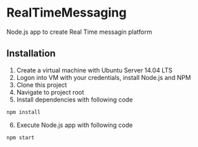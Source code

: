 # RealTimeMessaging
Node.js app to create Real Time messagin platform

## Installation

1. Create a virtual machine with Ubuntu Server 14.04 LTS
2. Logon into VM with your credentials, install Node.js and NPM
3. Clone this project
4. Navigate to project root
5. Install dependencies with following code

  ``
  npm install
  ``


6. Execute Node.js app with following code
 
  ``
  npm start
  ``

